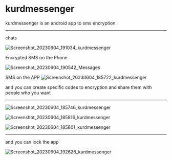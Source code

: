 # kurdmessenger
kurdmessenger is an android app to sms encryption
*****************************************************************************************************
chats

![Screenshot_20230604_191034_kurdmessenger](https://github.com/rebwar-me/kurdmessenger/assets/133606750/cc858487-df62-4218-98a1-a7c18ac7ff92)

Encrypted SMS on the Phone

![Screenshot_20230604_190542_Messages](https://github.com/rebwar-me/kurdmessenger/assets/133606750/e9c8c283-7c0f-45e8-a1cf-4bfaeb19f5b7)

SMS on the APP
![Screenshot_20230604_185722_kurdmessenger](https://github.com/rebwar-me/kurdmessenger/assets/133606750/09b49b6d-4b3a-44ed-9020-9fb6ef483277)


and you can create specific codes to encryption and share them with people who you want
*****************************************************************************************************
![Screenshot_20230604_185746_kurdmessenger](https://github.com/rebwar-me/kurdmessenger/assets/133606750/6a6defb6-77c3-4214-8339-75f3498fcffd)


![Screenshot_20230604_185816_kurdmessenger](https://github.com/rebwar-me/kurdmessenger/assets/133606750/19d21538-7b26-494c-beae-5509519179c5)



![Screenshot_20230604_185801_kurdmessenger](https://github.com/rebwar-me/kurdmessenger/assets/133606750/15d4cc62-3419-4847-a10c-101019249fbd)

*****************************************************************************************************
and you can lock the app

![Screenshot_20230604_192626_kurdmessenger](https://github.com/rebwar-me/kurdmessenger/assets/133606750/5c64f5a1-05ed-4082-8f75-f1cb3ddee20e)
